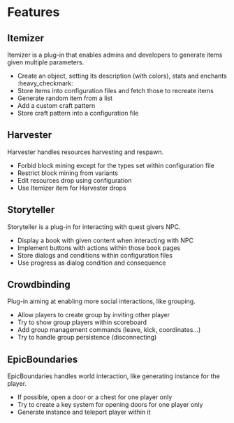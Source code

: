 # Features

## Itemizer

Itemizer is a plug-in that enables admins and developers to generate items given multiple parameters. 
* Create an object, setting its description (with colors), stats and enchants :heavy_checkmark:
* Store items into configuration files and fetch those to recreate items
* Generate random item from a list
* Add a custom craft pattern
* Store craft pattern into a configuration file

## Harvester

Harvester handles resources harvesting and respawn.  
* Forbid block mining except for the types set within configuration file
* Restrict block mining from variants
* Edit resources drop using configuration 
* Use Itemizer item for Harvester drops

## Storyteller

Storyteller is a plug-in for interacting with quest givers NPC.  
* Display a book with given content when interacting with NPC
* Implement buttons with actions within those book pages
* Store dialogs and conditions within configuration files
* Use progress as dialog condition and consequence

## Crowdbinding

Plug-in aiming at enabling more social interactions, like grouping.  
* Allow players to create group by inviting other player
* Try to show group players within scoreboard
* Add group management commands (leave, kick, coordinates...)
* Try to handle group persistence (disconnecting) 

## EpicBoundaries

EpicBoundaries handles world interaction, like generating instance for the player.  
* If possible, open a door or a chest for one player only
* Try to create a key system for opening doors for one player only
* Generate instance and teleport player within it
